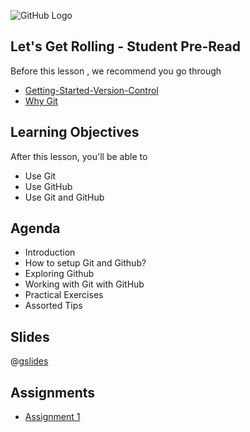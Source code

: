 ![GitHub Logo](https://s3.ap-south-1.amazonaws.com/greyatom-social/logo.png)

## Let's Get Rolling - Student Pre-Read
Before this lesson , we recommend you go through
* [Getting-Started-Version-Control](https://git-scm.com/book/id/v2/Getting-Started-About-Version-Control)
* [Why Git](https://www.atlassian.com/git/tutorials/why-git)

## Learning Objectives

After this lesson, you'll be able to
* Use Git
* Use GitHub
* Use Git and GitHub

## Agenda

* Introduction
* How to setup Git and Github?
* Exploring Github
* Working with Git with GitHub
* Practical Exercises
* Assorted Tips

## Slides
@[gslides](1Ybi0bXImYeN8kyMXFszoR6dZf-hYoscdGu9oxd1ziBE)

## Assignments
* [Assignment 1](/lesson/fsdse-git-github-assignment-1)
